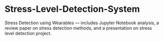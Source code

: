 # Stress-Level-Detection-System
Stress Detection using Wearables — includes Jupyter Notebook analysis, a review paper on stress detection methods, and a presentation on stress level detection project.
